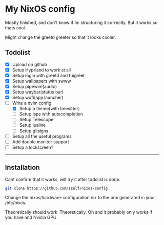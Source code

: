 # My NixOS config

Mostly finished, and don't know if Im structuring it correctly. But it works so thats cool.

Might change the greetd greeter so that it looks cooler.

## Todolist
- [x] Upload on github
- [x] Setup Hyprland to work at all
- [x] Setup login with greetd and tuigreet
- [x] Setup wallpapers with swww
- [x] Setup pipewire(audio)
- [x] Setup waybar(status bar)
- [x] Setup wofi(app launcher)
- [ ] Write a nvim config
    - [x] Setup a theme(with treesitter)
    - [ ] Setup lsps with autocompletion
    - [ ] Setup Telescope
    - [ ] Setup lualine
    - [ ] Setup gitsigns
- [ ] Setup all the useful programs
- [ ] Add double monitor support
- [ ] Setup a lockscreen?
---

## Installation
Cant confirm that it works, will try it after todolist is done.

```bash
git clone https://github.com/szulf/nixos-config
```

Change the nixos/hardware-configuration.nix to the one generated in your /etc/nixos.

Theoretically should work. Theoretically.
Oh and it probably only works if you have and Nvidia GPU.


